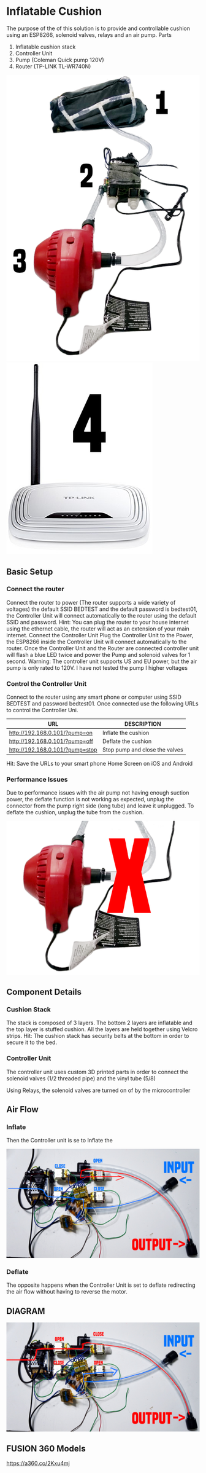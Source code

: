 # Inflatable Cushion

The purpose of the of this solution is to provide and controllable cushion using an ESP8266, solenoid valves, relays and an air pump.
Parts
1.	Inflatable cushion stack
2.	Controller Unit
3.	Pump (Coleman Quick pump 120V)
4.	Router (TP-LINK  TL-WR740N)
   

![alt text](https://raw.githubusercontent.com/markwinap/Inflatable-Cushion/master/Images/OKVAE4334_2.png "PARTS")
![alt text](https://raw.githubusercontent.com/markwinap/Inflatable-Cushion/master/Images/router2.jpg "ROUTER")

## Basic Setup

### Connect the router
Connect the router to power (The router supports a wide variety of voltages) the default SSID BEDTEST and the default password is bedtest01, the Controller Unit will connect automatically to the router using the default SSID and password.
Hint: You can plug the router to your house internet using the ethernet cable, the router will act as an extension of your main internet. 
Connect the Controller Unit
Plug the Controller Unit to the Power, the ESP8266 inside the Controller Unit will connect automatically to the router. Once the Controller Unit and the Router are connected controller unit will flash a blue LED twice and power the Pump and solenoid valves for 1 second.
Warning: The controller unit supports US and EU power, but the air pump is only rated to 120V. I have not tested the pump I higher voltages

### Control the Controller Unit
Connect to the router using any smart phone or computer using SSID BEDTEST and password bedtest01. Once connected use the following URLs to control the Controller Uni.

| URL | DESCRIPTION |
| ------ | ------ |
| http://192.168.0.101/?pump=on | Inflate the cushion |
| http://192.168.0.101/?pump=off | Deflate the cushion |
| http://192.168.0.101/?pump=stop | Stop pump and close the valves |

Hit: Save the URLs to your smart phone Home Screen on iOS and Android

### Performance Issues
Due to performance issues with the air pump not having enough suction power, the deflate function is not working as expected, unplug the connector from the pump right side (long tube) and leave it unplugged. To deflate the cushion, unplug the tube from the cushion.
 
![alt text](https://raw.githubusercontent.com/markwinap/Inflatable-Cushion/master/Images/OKVAE4334_4.png "Dont Connect")

## Component Details

### Cushion Stack
The stack is composed of 3 layers. The bottom 2 layers are inflatable and the top layer is stuffed cushion. All the layers are held together using Velcro strips.
Hit: The cushion stack has security belts at the bottom in order to secure it to the bed. 

### Controller Unit

The controller unit uses custom 3D printed parts in order to connect the solenoid valves (1/2 threaded pipe) and the vinyl tube (5/8)
   
Using Relays, the solenoid valves are turned on of by the microcontroller


## Air Flow

### Inflate
Then the Controller unit is se to Inflate the 

![alt text](https://raw.githubusercontent.com/markwinap/Inflatable-Cushion/master/Images/inflate.jpg "Inflate Air Flow")
 
### Deflate
The opposite happens when the Controller Unit is set to deflate redirecting the air flow without having to reverse the motor. 


## DIAGRAM
 
![alt text](https://raw.githubusercontent.com/markwinap/Inflatable-Cushion/master/Images/deflate.jpg "Defalte Air Flow")

## FUSION 360 Models
https://a360.co/2Kxu4mj